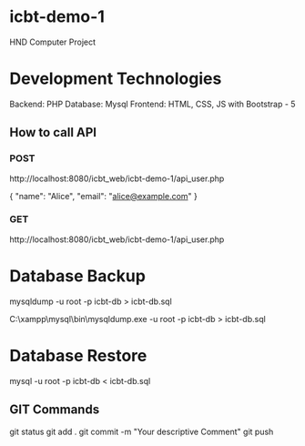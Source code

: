 # icbt-demo-1

HND Computer Project

# Development Technologies

Backend: PHP
Database: Mysql
Frontend: HTML, CSS, JS with Bootstrap - 5

## How to call API


### POST

http://localhost:8080/icbt_web/icbt-demo-1/api_user.php

{
  "name": "Alice",
  "email": "alice@example.com"
}

### GET

http://localhost:8080/icbt_web/icbt-demo-1/api_user.php

# Database Backup

mysqldump -u root -p icbt-db > icbt-db.sql

C:\xampp\mysql\bin\mysqldump.exe -u root -p icbt-db > icbt-db.sql

# Database Restore

mysql -u root -p icbt-db < icbt-db.sql


## GIT Commands

git status
git add .
git commit -m "Your descriptive Comment"
git push

